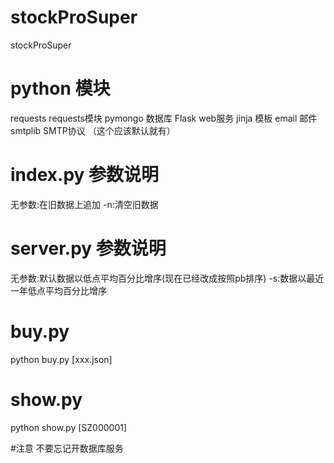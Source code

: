 # stockProSuper
stockProSuper

# python 模块
requests requests模块
pymongo 数据库
Flask   web服务
jinja   模板
email   邮件
smtplib SMTP协议 （这个应该默认就有）

# index.py 参数说明
无参数:在旧数据上追加
-n:清空旧数据 

# server.py 参数说明
无参数:默认数据以低点平均百分比增序(现在已经改成按照pb排序)
-s:数据以最近一年低点平均百分比增序

# buy.py 
python buy.py [xxx.json]

# show.py
python show.py [SZ000001]

#注意
不要忘记开数据库服务
